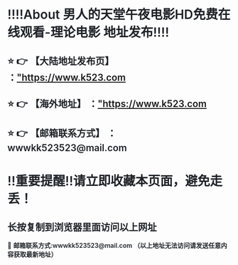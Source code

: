 <div class="markdown-heading" style="color:#1F2328;font-family:-apple-system, BlinkMacSystemFont, &quot;font-size:16px;background-color:#FFFFFF;">
	<h1 class="heading-element" style="margin-left:0px;font-weight:var(--base-text-weight-semibold, 600);">
		‼️‼️About
男人的天堂午夜电影HD免费在线观看-理论电影 地址发布‼️‼️
	</h1>
</div>
<div class="markdown-heading" style="color:#1F2328;font-family:-apple-system, BlinkMacSystemFont, &quot;font-size:16px;background-color:#FFFFFF;">
	<h2 class="heading-element" style="font-weight:var(--base-text-weight-semibold, 600);">
		⭐ 👉 【大陆地址发布页】 ：<a href="https://www.k523.com" target="_blank">"https://www.k523.com</a>
	</h2>
</div>
<div class="markdown-heading" style="color:#1F2328;font-family:-apple-system, BlinkMacSystemFont, &quot;font-size:16px;background-color:#FFFFFF;">
	<h2 class="heading-element" style="font-weight:var(--base-text-weight-semibold, 600);">
		⭐ 👉 【海外地址】 ：<a href=""https://www.k523.com" target="_blank">"https://www.k523.com</a>
	</h2>
</div>
<div class="markdown-heading" style="color:#1F2328;font-family:-apple-system, BlinkMacSystemFont, &quot;font-size:16px;background-color:#FFFFFF;">
	<h2 class="heading-element" style="font-weight:var(--base-text-weight-semibold, 600);">
		⭐ 👉 【邮箱联系方式】 ：wwwkk523523@mail.com
	</h2>
</div>
<div class="markdown-heading" style="color:#1F2328;font-family:-apple-system, BlinkMacSystemFont, &quot;font-size:16px;background-color:#FFFFFF;">
	<h1 class="heading-element" style="margin-left:0px;font-weight:var(--base-text-weight-semibold, 600);">
		‼️重要提醒‼️请立即收藏本页面，避免走丢！
	</h1>
</div>
<div class="markdown-heading" style="color:#1F2328;font-family:-apple-system, BlinkMacSystemFont, &quot;font-size:16px;background-color:#FFFFFF;">
	<h2 class="heading-element" style="font-weight:var(--base-text-weight-semibold, 600);">
		长按复制到浏览器里面访问以上网址
	</h2>
</div>
<p style="color:#1F2328;font-family:-apple-system, BlinkMacSystemFont, &quot;font-size:16px;background-color:#FFFFFF;">
	📧&nbsp;<span style="font-weight:var(--base-text-weight-semibold, 600);">邮箱联系方式:wwwkk523523@mail.com&nbsp;（以上地址无法访问请发送任意内容获取最新地址）</span> 
</p>
